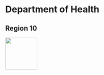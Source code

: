 # Department of Health
## Region 10 
<img src="https://upload.wikimedia.org/wikipedia/commons/thumb/3/33/Department_of_Health_%28DOH%29_PHL.svg/1200px-Department_of_Health_%28DOH%29_PHL.svg.png" width="100" height="100">
